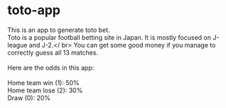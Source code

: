 # toto-app
This is an app to generate toto bet.
</br>
Toto is a popular football betting site in Japan. It is mostly focused on J-league and J-2.</ br>
You can get some good money if you manage to correctly guess all 13 matches. 
</br></br>
Here are the odds in this app:
</br></br>
Home team win (1): 50%
</br>
Home team lose (2): 30%
</br>
Draw (0): 20%
